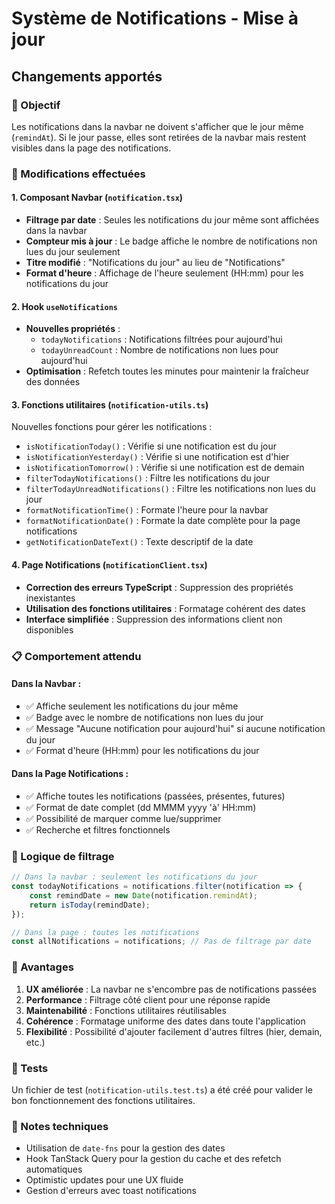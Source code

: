 # Système de Notifications - Mise à jour

## Changements apportés

### 🎯 Objectif
Les notifications dans la navbar ne doivent s'afficher que le jour même (`remindAt`). Si le jour passe, elles sont retirées de la navbar mais restent visibles dans la page des notifications.

### 🔧 Modifications effectuées

#### 1. **Composant Navbar (`notification.tsx`)**
- **Filtrage par date** : Seules les notifications du jour même sont affichées dans la navbar
- **Compteur mis à jour** : Le badge affiche le nombre de notifications non lues du jour seulement
- **Titre modifié** : "Notifications du jour" au lieu de "Notifications"
- **Format d'heure** : Affichage de l'heure seulement (HH:mm) pour les notifications du jour

#### 2. **Hook `useNotifications`**
- **Nouvelles propriétés** :
  - `todayNotifications` : Notifications filtrées pour aujourd'hui
  - `todayUnreadCount` : Nombre de notifications non lues pour aujourd'hui
- **Optimisation** : Refetch toutes les minutes pour maintenir la fraîcheur des données

#### 3. **Fonctions utilitaires (`notification-utils.ts`)**
Nouvelles fonctions pour gérer les notifications :
- `isNotificationToday()` : Vérifie si une notification est du jour
- `isNotificationYesterday()` : Vérifie si une notification est d'hier
- `isNotificationTomorrow()` : Vérifie si une notification est de demain
- `filterTodayNotifications()` : Filtre les notifications du jour
- `filterTodayUnreadNotifications()` : Filtre les notifications non lues du jour
- `formatNotificationTime()` : Formate l'heure pour la navbar
- `formatNotificationDate()` : Formate la date complète pour la page notifications
- `getNotificationDateText()` : Texte descriptif de la date

#### 4. **Page Notifications (`notificationClient.tsx`)**
- **Correction des erreurs TypeScript** : Suppression des propriétés inexistantes
- **Utilisation des fonctions utilitaires** : Formatage cohérent des dates
- **Interface simplifiée** : Suppression des informations client non disponibles

### 📋 Comportement attendu

#### Dans la Navbar :
- ✅ Affiche seulement les notifications du jour même
- ✅ Badge avec le nombre de notifications non lues du jour
- ✅ Message "Aucune notification pour aujourd'hui" si aucune notification du jour
- ✅ Format d'heure (HH:mm) pour les notifications du jour

#### Dans la Page Notifications :
- ✅ Affiche toutes les notifications (passées, présentes, futures)
- ✅ Format de date complet (dd MMMM yyyy 'à' HH:mm)
- ✅ Possibilité de marquer comme lue/supprimer
- ✅ Recherche et filtres fonctionnels

### 🔄 Logique de filtrage

```typescript
// Dans la navbar : seulement les notifications du jour
const todayNotifications = notifications.filter(notification => {
    const remindDate = new Date(notification.remindAt);
    return isToday(remindDate);
});

// Dans la page : toutes les notifications
const allNotifications = notifications; // Pas de filtrage par date
```

### 🚀 Avantages

1. **UX améliorée** : La navbar ne s'encombre pas de notifications passées
2. **Performance** : Filtrage côté client pour une réponse rapide
3. **Maintenabilité** : Fonctions utilitaires réutilisables
4. **Cohérence** : Formatage uniforme des dates dans toute l'application
5. **Flexibilité** : Possibilité d'ajouter facilement d'autres filtres (hier, demain, etc.)

### 🧪 Tests

Un fichier de test (`notification-utils.test.ts`) a été créé pour valider le bon fonctionnement des fonctions utilitaires.

### 📝 Notes techniques

- Utilisation de `date-fns` pour la gestion des dates
- Hook TanStack Query pour la gestion du cache et des refetch automatiques
- Optimistic updates pour une UX fluide
- Gestion d'erreurs avec toast notifications 